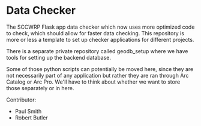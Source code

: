 # Data Checker

The SCCWRP Flask app data checker which now uses more optimized code to check, which should allow for faster data checking. 
This repository is more or less a template to set up checker applications for different projects. 

There is a separate private repository called geodb_setup where we have tools for setting up the backend database. 

Some of those python scripts can potentially be moved here, since they are not necessarily part of any application but rather they are ran through Arc Catalog or Arc Pro. We'll have to think about whether we want to store those separately or in here.

Contributor:
- Paul Smith
- Robert Butler
